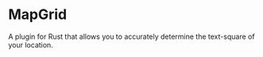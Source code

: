 # MapGrid
 A plugin for Rust that allows you to accurately determine the text-square of your location.
